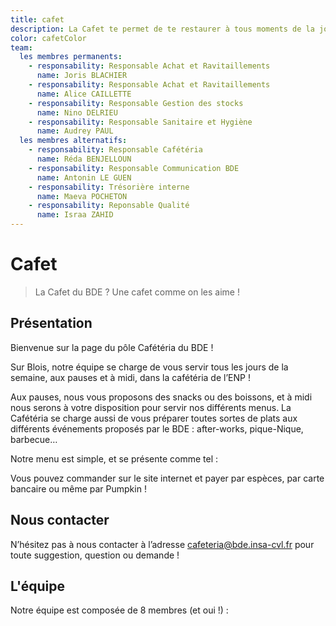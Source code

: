 ```yaml
---
title: cafet
description: La Cafet te permet de te restaurer à tous moments de la journée.
color: cafetColor
team:
  les membres permanents:
    - responsability: Responsable Achat et Ravitaillements
      name: Joris BLACHIER
    - responsability: Responsable Achat et Ravitaillements
      name: Alice CAILLETTE
    - responsability: Responsable Gestion des stocks
      name: Nino DELRIEU
    - responsability: Responsable Sanitaire et Hygiène
      name: Audrey PAUL
  les membres alternatifs:
    - responsability: Responsable Cafétéria
      name: Réda BENJELLOUN
    - responsability: Responsable Communication BDE
      name: Antonin LE GUEN
    - responsability: Trésorière interne
      name: Maeva POCHETON
    - responsability: Reponsable Qualité
      name: Israa ZAHID
---
```


# Cafet

> La Cafet du BDE ? Une cafet comme on les aime !

## Présentation

Bienvenue sur la page du pôle Cafétéria du BDE !

Sur Blois, notre équipe se charge de vous servir tous les jours de la semaine,
aux pauses et à midi, dans la cafétéria de l’ENP !

Aux pauses, nous vous proposons des snacks ou des boissons, et à midi nous
serons à votre disposition pour servir nos différents menus. La Cafétéria se
charge aussi de vous préparer toutes sortes de plats aux différents événements
proposés par le BDE : after-works, pique-Nique, barbecue…

Notre menu est simple, et se présente comme tel :

<campus-center>
  <campus-responsive-image folder-name="services/cafet" name="menu.jpg" max-width="800"></campus-responsive-image>
</campus-center>

Vous pouvez commander sur le site internet et payer par
espèces, par carte bancaire ou même par Pumpkin !

## Nous contacter

N’hésitez pas à nous contacter à l’adresse cafeteria@bde.insa-cvl.fr pour toute
suggestion, question ou demande !

## L'équipe

Notre équipe est composée de 8 membres (et oui !) :

<campus-team :team="team" :color="color"></campus-team>
